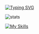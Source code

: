 [![Typing SVG](https://readme-typing-svg.demolab.com?font=Fira+Code&weight=600&pause=1000&color=F2ECF7&width=435&lines=im+programor)](https://git.io/typing-svg)


![stats](https://files.catbox.moe/i32sag.png)


[![My Skills](https://skillicons.dev/icons?i=js,html,css,svelte,md,react,next,go,discordjs,nodejs,py,vite,webpack)](https://skillicons.dev)


